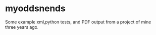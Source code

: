 # myoddsnends
Some example xml,python tests, and PDF output from a project of mine three years ago.
